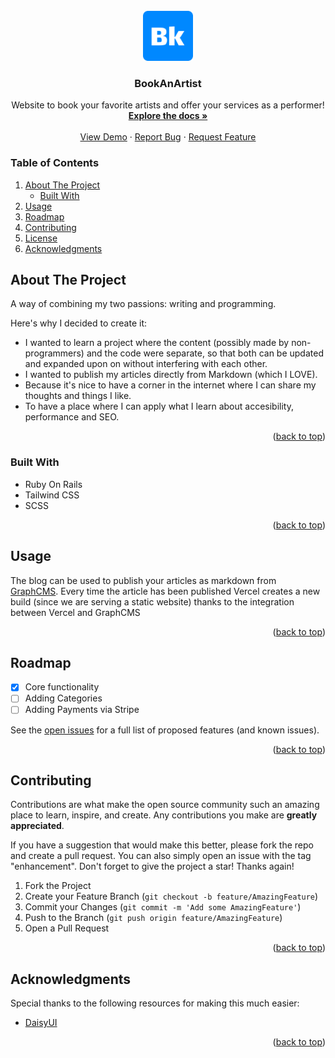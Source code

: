 <div id="top"></div>
<!-- PROJECT SHIELDS -->
<!--
*** I'm using markdown "reference style" links for readability.
*** Reference links are enclosed in brackets [ ] instead of parentheses ( ).
*** See the bottom of this document for the declaration of the reference variables
*** for contributors-url, forks-url, etc. This is an optional, concise syntax you may use.
*** https://www.markdownguide.org/basic-syntax/#reference-style-links
[![Contributors][contributors-shield]][contributors-url]
[![Forks][forks-shield]][forks-url]
[![Stargazers][stars-shield]][stars-url]
[![Issues][issues-shield]][issues-url]
[![MIT License][license-shield]][license-url]
[![LinkedIn][linkedin-shield]][linkedin-url]
-->

<!-- PROJECT LOGO -->
<br />
<div align="center">
  <a href="https://bookanartist.herokuapp.com/">
    <img src="./logo.png" alt="Logo" width="80" height="80">
  </a>

  <h3 align="center">BookAnArtist</h3>

  <p align="center">
    Website to book your favorite artists and offer your services as a performer!
    <br />
    <a href="#about-the-project"><strong>Explore the docs »</strong></a>
    <br />
    <br />
    <a href="https://bookanartist.herokuapp.com/">View Demo</a>
    ·
    <a href="https://github.com/nazoadiego/BookAnArtist/issues">Report Bug</a>
    ·
    <a href="https://github.com/nazoadiego/BookAnArtist/issues">Request Feature</a>
  </p>
</div>

<!-- TABLE OF CONTENTS -->

### Table of Contents

  <ol>
    <li>
      <a href="#about-the-project">About The Project</a>
      <ul>
        <li><a href="#built-with">Built With</a></li>
      </ul>
    </li>
    <li><a href="#usage">Usage</a></li>
    <li><a href="#roadmap">Roadmap</a></li>
    <li><a href="#contributing">Contributing</a></li>
    <li><a href="#license">License</a></li>
    <li><a href="#acknowledgments">Acknowledgments</a></li>
  </ol>

<!-- ABOUT THE PROJECT -->

## About The Project

A way of combining my two passions: writing and programming.

Here's why I decided to create it:

- I wanted to learn a project where the content (possibly made by non-programmers) and the code were separate, so that both can be updated and expanded upon on without interfering with each other.
- I wanted to publish my articles directly from Markdown (which I LOVE).
- Because it's nice to have a corner in the internet where I can share my thoughts and things I like.
- To have a place where I can apply what I learn about accesibility, performance and SEO.

<p align="right">(<a href="#top">back to top</a>)</p>

### Built With

- Ruby On Rails
- Tailwind CSS
- SCSS

<p align="right">(<a href="#top">back to top</a>)</p>

<!-- USAGE EXAMPLES -->

## Usage

The blog can be used to publish your articles as markdown from [GraphCMS](https://graphcms.com/). Every time the article has been published Vercel creates a new build (since we are serving a static website) thanks to the integration between Vercel and GraphCMS

<p align="right">(<a href="#top">back to top</a>)</p>

<!-- ROADMAP -->

## Roadmap

- [x] Core functionality
- [ ] Adding Categories
- [ ] Adding Payments via Stripe

See the [open issues](https://github.com/nazoadiego/BookAnArtist/issues) for a full list of proposed features (and known issues).

<p align="right">(<a href="#top">back to top</a>)</p>

<!-- CONTRIBUTING -->

## Contributing

Contributions are what make the open source community such an amazing place to learn, inspire, and create. Any contributions you make are **greatly appreciated**.

If you have a suggestion that would make this better, please fork the repo and create a pull request. You can also simply open an issue with the tag "enhancement".
Don't forget to give the project a star! Thanks again!

1. Fork the Project
2. Create your Feature Branch (`git checkout -b feature/AmazingFeature`)
3. Commit your Changes (`git commit -m 'Add some AmazingFeature'`)
4. Push to the Branch (`git push origin feature/AmazingFeature`)
5. Open a Pull Request

<p align="right">(<a href="#top">back to top</a>)</p>

<!-- ACKNOWLEDGMENTS -->

## Acknowledgments

Special thanks to the following resources for making this much easier:

- [DaisyUI](https://daisyui.com/)

<p align="right">(<a href="#top">back to top</a>)</p>

<!-- MARKDOWN LINKS & IMAGES -->
<!-- https://www.markdownguide.org/basic-syntax/#reference-style-links -->

[contributors-shield]: https://img.shields.io/github/contributors/othneildrew/Best-README-Template.svg?style=for-the-badge
[contributors-url]: https://github.com/othneildrew/Best-README-Template/graphs/contributors
[forks-shield]: https://img.shields.io/github/forks/othneildrew/Best-README-Template.svg?style=for-the-badge
[forks-url]: https://github.com/othneildrew/Best-README-Template/network/members
[stars-shield]: https://img.shields.io/github/stars/othneildrew/Best-README-Template.svg?style=for-the-badge
[stars-url]: https://github.com/othneildrew/Best-README-Template/stargazers
[issues-shield]: https://img.shields.io/github/issues/othneildrew/Best-README-Template.svg?style=for-the-badge
[issues-url]: https://github.com/othneildrew/Best-README-Template/issues
[license-shield]: https://img.shields.io/github/license/othneildrew/Best-README-Template.svg?style=for-the-badge
[license-url]: https://github.com/othneildrew/Best-README-Template/blob/master/LICENSE.txt
[linkedin-shield]: https://img.shields.io/badge/-LinkedIn-black.svg?style=for-the-badge&logo=linkedin&colorB=555
[linkedin-url]: https://www.linkedin.com/in/nazoa-diego/
[product-screenshot]: images/screenshot.png
